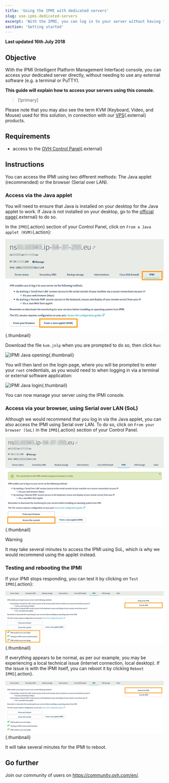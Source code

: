 ```yaml
---
title: 'Using the IPMI with dedicated servers'
slug: use-ipmi-dedicated-servers
excerpt: 'With the IPMI, you can log in to your server without having to use any external software.'
section: 'Getting started'
---
```


**Last updated 16th July 2018**

## Objective

With the IPMI (Intelligent Platform Management Interface) console, you can access your dedicated server directly, without needing to use any external software (e.g. a terminal or PuTTY).

**This guide will explain how to access your servers using this console.**

> [!primary]
>
Please note that you may also see the term KVM (Keyboard, Video, and Mouse) used for this solution, in connection with our [VPS](https://www.ovh.co.uk/vps/){.external} products.
>

## Requirements

- access to the [OVH Control Panel](https://www.ovh.com/auth/?action=gotomanager){.external}

## Instructions

You can access the IPMI using two different methods: The Java applet (recommended) or the browser (Serial over LAN).

### Access via the Java applet

You will need to ensure that Java is installed on your desktop for the Java applet to work. If Java is not installed on your desktop, go to the [official page](https://www.java.com/en/download/){.external} to do so.

In the `IPMI`{.action} section of your Control Panel, click on `From a Java applet (KVM)`{.action}:

![IPMI Java initiated](images/ipmi-applet-01.png){.thumbnail}

Download the file `kvm.jnlp` when you are prompted to do so, then click `Run`:

![IPMI Java opening](images/java_ipmi_activation.png){.thumbnail}

You will then land on the login page, where you will be prompted to enter your `root` credentials, as you would need to when logging in via a terminal or external software application:

![IPMI Java login](images/java_ipmi_login.png){.thumbnail}

You can now manage your server using the IPMI console.

### Access via your browser, using Serial over LAN (SoL)

Although we would recommend that you log in via the Java applet, you can also access the IPMI using Serial over LAN. To do so, click on `From your browser (SoL)` in the `IPMI`{.action} section of your Control Panel.

![IPMI SoL activation](images/ipmi-console-01.png){.thumbnail}

> [!warning]
>
> It may take several minutes to access the IPMI using SoL, which is why we would recommend using the applet instead.
>

### Testing and rebooting the IPMI

If your IPMI stops responding, you can test it by clicking on `Test IPMI`{.action}:

![IPMI test](images/ipmi-test-01.png){.thumbnail}

If everything appears to be normal, as per our example, you may be experiencing a local technical issue (internet connection, local desktop). If the issue is with the IPMI itself, you can reboot it by clicking `Reboot IPMI`{.action}.

![IPMI test](images/ipmi-reboot-01.png){.thumbnail}

It will take several minutes for the IPMI to reboot.

## Go further

Join our community of users on <https://community.ovh.com/en/>.